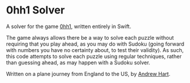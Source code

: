# 0hh1 Solver

A solver for the game [0hh1](http://0hh1.com), written entirely in Swift.

The game always allows there be a way to solve each puzzle without requiring that you play ahead, as you may do with Sudoku (going forward with numbers you have no certainty about, to test their validity). As such, this code attempts to solve each puzzle using regular techniques, rather than guessing ahead, as may happen with a Sudoku solver.

Written on a plane journey from England to the US, by [Andrew Hart](http://twitter.com/AndrewProjDent).